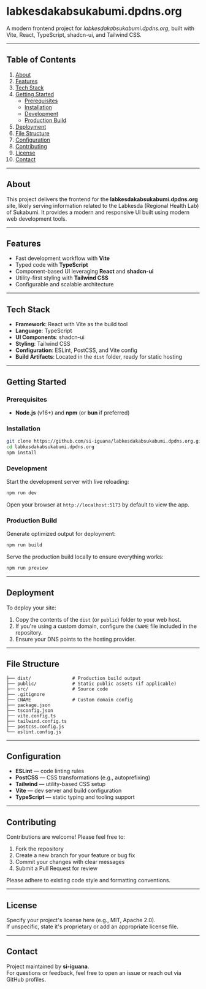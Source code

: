 # labkesdakabsukabumi.dpdns.org

A modern frontend project for *labkesdakabsukabumi.dpdns.org*, built with Vite, React, TypeScript, shadcn-ui, and Tailwind CSS.

---

## Table of Contents

1. [About](#about)  
2. [Features](#features)  
3. [Tech Stack](#tech-stack)  
4. [Getting Started](#getting-started)  
   - [Prerequisites](#prerequisites)  
   - [Installation](#installation)  
   - [Development](#development)  
   - [Production Build](#production-build)  
5. [Deployment](#deployment)  
6. [File Structure](#file-structure)  
7. [Configuration](#configuration)  
8. [Contributing](#contributing)  
9. [License](#license)  
10. [Contact](#contact)

---

## About

This project delivers the frontend for the **labkesdakabsukabumi.dpdns.org** site, likely serving information related to the Labkesda (Regional Health Lab) of Sukabumi. It provides a modern and responsive UI built using modern web development tools.

---

## Features

- Fast development workflow with **Vite**
- Typed code with **TypeScript**
- Component-based UI leveraging **React** and **shadcn-ui**
- Utility-first styling with **Tailwind CSS**
- Configurable and scalable architecture

---

## Tech Stack

- **Framework**: React with Vite as the build tool  
- **Language**: TypeScript  
- **UI Components**: shadcn-ui  
- **Styling**: Tailwind CSS  
- **Configuration**: ESLint, PostCSS, and Vite config  
- **Build Artifacts**: Located in the `dist` folder, ready for static hosting

---

## Getting Started

### Prerequisites

- **Node.js** (v16+) and **npm** (or **bun** if preferred)

### Installation

```bash
git clone https://github.com/si-iguana/labkesdakabsukabumi.dpdns.org.git
cd labkesdakabsukabumi.dpdns.org
npm install
```

### Development

Start the development server with live reloading:

```bash
npm run dev
```

Open your browser at `http://localhost:5173` by default to view the app.

### Production Build

Generate optimized output for deployment:

```bash
npm run build
```

Serve the production build locally to ensure everything works:

```bash
npm run preview
```

---

## Deployment

To deploy your site:

1. Copy the contents of the `dist` (or `public`) folder to your web host.  
2. If you're using a custom domain, configure the `CNAME` file included in the repository.  
3. Ensure your DNS points to the hosting provider.  

---

## File Structure

```
├── dist/               # Production build output
├── public/             # Static public assets (if applicable)
├── src/                # Source code
├── .gitignore
├── CNAME               # Custom domain config
├── package.json
├── tsconfig.json
├── vite.config.ts
├── tailwind.config.ts
├── postcss.config.js
└── eslint.config.js
```

---

## Configuration

- **ESLint** — code linting rules  
- **PostCSS** — CSS transformations (e.g., autoprefixing)  
- **Tailwind** — utility-based CSS setup  
- **Vite** — dev server and build configuration  
- **TypeScript** — static typing and tooling support  

---

## Contributing

Contributions are welcome! Please feel free to:

1. Fork the repository  
2. Create a new branch for your feature or bug fix  
3. Commit your changes with clear messages  
4. Submit a Pull Request for review  

Please adhere to existing code style and formatting conventions.

---

## License

Specify your project's license here (e.g., MIT, Apache 2.0).  
If unspecific, state it's proprietary or add an appropriate license file.

---

## Contact

Project maintained by **si-iguana**.  
For questions or feedback, feel free to open an issue or reach out via GitHub profiles.
```
